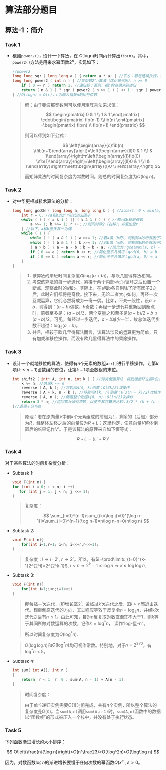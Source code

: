 # 算法部分题目

## 算法-1：简介

### Task 1

- 根据`power2()`，设计一个算法，在 O(logn)时间内计算出`fib(n)`。其中，`power2()`方法是用来求幂函数$2^n$，实现如下：

	```cpp
	//power2
	long long sqr ( long long a ) { return a * a; } //平方：若是连续执行，很快就会数值溢出！
	long long power2 ( int n ) { //幂函数2^n算法（优化递归版），n >= 0
	    if ( 0 == n ) return 1; //递归基；否则，视n的奇偶分别递归
	    return ( n & 1 ) ? sqr ( power2 ( n >> 1 ) ) << 1 : sqr ( power2 ( n >> 1 ) );
	} //O(logn) = O(r)，r为输入指数n的比特位数
	```

	> 解：由于斐波那契数列可以使用矩阵乘法来求值：
	>
	> $$
	> 	\begin{pmatrix}    0 & 1 \\    1 & 1  \end{pmatrix} \cdot\begin{pmatrix}    fib(n-1) \\fib(n)  \end{pmatrix} =\begin{pmatrix}    fib(n) \\    fib(n+1)  \end{pmatrix}
	> $$
	>
	> 则可以得到如下公式：
	>
	> $$
	> 	\left(\begin{array}{c}fib(n) \\fib(n+1)\end{array}\right)=\left(\begin{array}{ll}0 & 1 \\1 & 1\end{array}\right)^n\left(\begin{array}{l}fib(0) \\fib(1)\end{array}\right)=\left(\begin{array}{ll}0 & 1 \\1 & 1\end{array}\right)^n\left(\begin{array}{l}0 \\1\end{array}\right)
	> $$
	>
	> 而矩阵乘法的时间复杂度为常数时间。则总的时间复杂度为$O(\log n)$。

### Task 2

- 对中华更相减损术算法的分析：

	```cpp
	long long gcdCN ( long long a, long long b ) { //assert: 0 < min(a, b)
	    int r = 0; //a和b的2^r形式的公因子
	    while ( ! ( ( a & 1 ) || ( b & 1 ) ) ) { //若a和b都是偶数
	        a >>= 1; b >>= 1; r ++; //则同时除2（右移），并累加至r
	    } //以下，a和b至多其一为偶
	    while ( 1 ) {
	        while ( ! ( a & 1 ) ) a >>= 1; //若a偶（b奇），则剔除a的所有因子2
	        while ( ! ( b & 1 ) ) b >>= 1; //若b偶（a奇），则剔除b的所有因子2
	        ( a > b ) ? a = a - b : b = b - a; //简化为：gcd(max(a, b) - min(a, b), min(a, b))
	        if ( 0 == a ) return b << r; //简化至平凡情况：gcd(0, b) = b
	        if ( 0 == b ) return a << r; //简化至平凡情况：gcd(a, 0) = a
	    }
	}
	```

	> 1. 该算法的渐进时间复杂度$O(\log(a+b))$，与欧几里得算法相同。
	> 2. 考查该算法的每一步迭代，紧接于两个内部`while`循环之后设置一个断点，观察此时的`a`和`b`。实际上，在a和b各自剔除了所有因子2之后，此时它们都将是奇数。接下来，无论二者大小如何，再经一次互减运算，它们必然将成为一奇一偶。比如，不失一般性，设$a>b$，则得到：$(a-b)$偶数，$b$奇数；再经一步迭代并重新回到断点时，前者至多是：$(a-b)/2$，两个变量之和至多是$(a-b)/2+b\le(a+b)/2$。可见，每经过一步迭代，$a+b$减少一半，故总体迭代步数不超过：$\log_2(a+b)$。
	> 3. 并且，相较于欧几里得算法而言，该算法涉及的运算更为简单，只有加减和移位操作，而没有欧几里得算法中的乘除操作。

### Task 3

- 设计一个就地移位的算法，使得有$n$个元素的数组`arr[]`进行平移操作，让第$k$项$(k\le n-1)$至数组的首位，让第$k-1$项至数组的末位。

	```cpp
	int shift2 ( int* A, int n, int k ) { //倚劣倒置算法，将数组循环左秱k位，O(3n) 
	    k %= n; //确保k <= n 
	    reverse ( A, k ); //将匙间A[0, k)倒置：O(3k/2)次操作 
	    reverse ( A + k, n - k ); //将匙间A[k, n)倒置：O(3(n - k)/2)次操作 
	    reverse ( A, n ); //倒置整个数组A[0, n)：O(3n/2)次操作 
	    return 3 * n; //迒回累计操作次数，以便不其它算法比较：3/2 * (k + (n - k) + n) = 3n 
	}//逻辑十分巧妙
	```

	> 原理：若在原向量$V$中前$k$个元素组成的前缀为$L$，剩余的（后缀）部分为$R$，经整体左移之后的向量应为$R+L$；这里约定，任意向量$V$整体倒置后的结果记作$V'$。于是该算法的原理来自如下恒等式：
	>
	> $$
	> 	R+L=(L'+R')'
	> $$

### Task 4

对于某些算法的时间复杂度分析：

- Subtask 1:

	```cpp
	void F(int n) { 
	for (int i = 0; i < n; i ++) 
	   for (int j = 1; j < n; j <<= 1); 
	}
	```

	> 复杂度：
	>
	> $$
	> \sum_{i=0}^{n-1}\sum_{(k=\log j)=0}^{\log n-1}1=\sum_{i=0}^{n-1}(\log n-1)=n\log n-n=O(n\log n)
	> $$

- Subtask 2:

	```cpp
	void F(int n){
	    for(int i=1,r=1; i<n; i<<=r,r<<=1);
	}
	```

	> 复杂度：$i\to i\cdot2^r,\ r\to2^r$。所以，有$i=\prod\limits_{t=0}^{k-1}2^{2^t}=2^{2^k-1}$, $i<n\Rightarrow2^k-1\le\log n\Rightarrow k\le\log\log n$.

- Subtask 3:

	```cpp
	void F(int n){
		for(int i=1;i<n;i=1<<i)
	}
	```

	> 即每经一次迭代，$i$即增长至$2^i$。设经过$k$次迭代之后，因$i\ge n$而退出迭代。现颠倒原迭代的方向，其过程应等效于反复令$n = \log_2n$，并经k次迭代之后有$n\le1$。由此可知，若对$n$反复取对数直至其不大于1，则$k$等于其间所做对数运算的次数，记作$k = \log^*n$， 读作“log-星-n”。
	>
	> 所以时间复杂度为$O(\log^*n)$.

	

	> $O(\log\log n)$和$O(\log^*n)$均可视作常数。特别地，对于$n=2^{270}$，有$\log^*n<5$。

- Subtask 4:

	```cpp
	int sum( int A[], int n ) 
	{  
		return  n < 1  ?  0 : sum(A, n - 1) + A[n - 1];  
	}
	```

	> 时间复杂度：
	>
	> 由于单个递归实例需要$O(1)$时间完成，共有$n$个实例，所以整个算法的复杂度是$O(n)$。当`sum(A,n)`调用`sum(A,n-1)`时，`sum(A,n)`函数中的数据以“函数帧”的形式被压入一个栈中，并没有处于执行状态。

### Task 5

下列函数渐进增长的大小排序：

$$
O\left(\frac{n}{\log n}\right)>O(n^\frac23)>O(\log^2n)>O(\log\log n)
$$

因为，对数函数$\log n$的渐进增长要慢于任何次数的幂函数$O(x^{\varepsilon}),\ \varepsilon>0$。